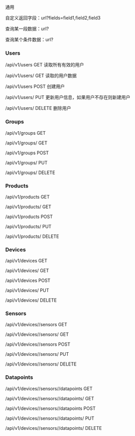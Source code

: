 
通用

自定义返回字段：url?fields=field1,field2,field3

查询某一段数据：url?

查询某个条件数据：url?


### Users

/api/v1/users				GET		读取所有有效的用户

/api/v1/users/<userid>		GET		读取<userid>的用户数据

/api/v1/users				POST	创建用户

/api/v1/users/<userid>		PUT		更新用户信息，如果用户不存在则新建用户

/api/v1/users/<userid>		DELETE	删除用户


### Groups

/api/v1/groups				GET

/api/v1/groups/<groupid>	GET

/api/v1/groups				POST

/api/v1/groups/<groupid>	PUT

/api/v1/groups/<groupid>	DELETE


### Products

/api/v1/products				GET

/api/v1/products/<productid>	GET

/api/v1/products				POST

/api/v1/products/<productid>	PUT

/api/v1/products/<productid>	DELETE


### Devices

/api/v1/devices					GET

/api/v1/devices/<deviceid>		GET

/api/v1/devices					POST

/api/v1/devices/<deviceid>		PUT

/api/v1/devices/<deviceid>		DELETE


### Sensors

/api/v1/devices/<deviceid>/sensors				GET

/api/v1/devices/<deviceid>/sensors/<sensorid>	GET

/api/v1/devices/<deviceid>/sensors				POST

/api/v1/devices/<deviceid>/sensors/<sensorid>	PUT

/api/v1/devices/<deviceid>/sensors/<sensorid>	DELETE


### Datapoints

/api/v1/devices/<deviceid>/sensors/<sensorid>/datapoints                   GET

/api/v1/devices/<deviceid>/sensors/<sensorid>/datapoints/<datapointid>     GET

/api/v1/devices/<deviceid>/sensors/<sensorid>/datapoints                   POST

/api/v1/devices/<deviceid>/sensors/<sensorid>/datapoints/<datapointid>     PUT

/api/v1/devices/<deviceid>/sensors/<sensorid>/datapoints/<datapointid>     DELETE